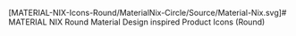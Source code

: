 [MATERIAL-NIX-Icons-Round/MaterialNix-Circle/Source/Material-Nix.svg]# MATERIAL NIX Round
Material Design inspired Product Icons (Round)
